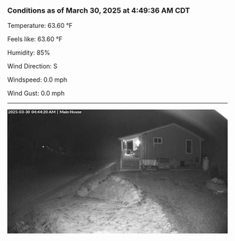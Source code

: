 ### Conditions as of March 30, 2025 at 4:49:36 AM CDT 

Temperature: 63.60 &deg;F

Feels like: 63.60 &deg;F

Humidity: 85%

Wind Direction: S

Windspeed: 0.0 mph

Wind Gust: 0.0 mph

---

<img src="./images/latest.jpeg"/>


